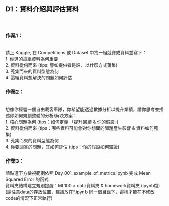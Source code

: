 ## D1：資料介紹與評估資料

<br>

### 作業1：
<br>
請上 Kaggle, 在 Competitions 或 Dataset 中找一組競賽或資料並寫下：
<br>
1. 你選的這組資料為何重要
<br>
2. 資料從何而來 (tips: 譬如提供者是誰、以什麼方式蒐集)
<br>
3. 蒐集而來的資料型態為何
<br>
4. 這組資料想解決的問題如何評估


### 作業2：
<br>
想像你經營一個自由載客車隊，你希望能透過數據分析以提升業績，請你思考並描述你如何規劃整體的分析/解決方案：
<br>
1. 核心問題為何 (tips：如何定義 「提升業績 & 你的假設」)
<br>
2. 資料從何而來 (tips：哪些資料可能會對你想問的問題產生影響 & 資料如何蒐集)
<br>
3. 蒐集而來的資料型態為何
<br>
4. 你要回答的問題，其如何評估 (tips：你的假設如何驗證)
<br>


### 作業3：

請點選下方檢視範例依照 Day_001_example_of_metrics.ipynb 完成 Mean Squared Error 的函式
<br>
資料夾結構建立規則提醒：ML100 > data資料夾 & homework資料夾 (ipynb檔) 
<br>
(請注意data的存放位置，建議放在*.ipynb 同一個目錄下，這樣才能在不修改code的情況下正常執行)
